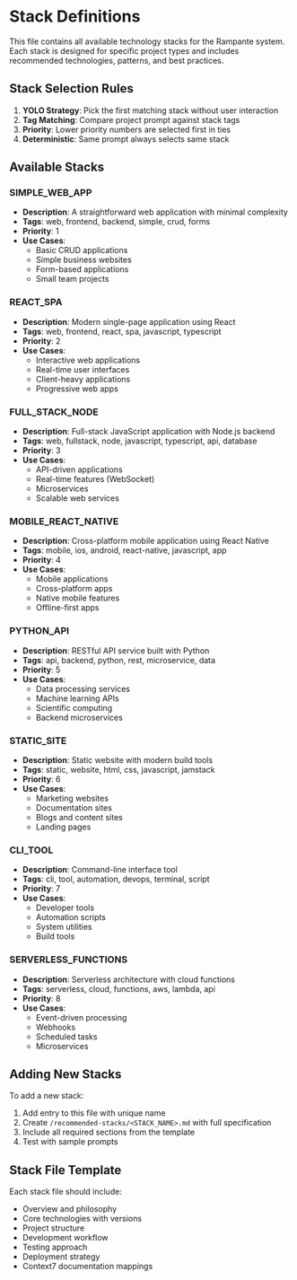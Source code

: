 # Stack Definitions

This file contains all available technology stacks for the Rampante system. Each stack is designed for specific project types and includes recommended technologies, patterns, and best practices.

## Stack Selection Rules

1. **YOLO Strategy**: Pick the first matching stack without user interaction
2. **Tag Matching**: Compare project prompt against stack tags
3. **Priority**: Lower priority numbers are selected first in ties
4. **Deterministic**: Same prompt always selects same stack

## Available Stacks

### SIMPLE_WEB_APP

- **Description**: A straightforward web application with minimal complexity
- **Tags**: web, frontend, backend, simple, crud, forms
- **Priority**: 1
- **Use Cases**:
  - Basic CRUD applications
  - Simple business websites
  - Form-based applications
  - Small team projects

### REACT_SPA

- **Description**: Modern single-page application using React
- **Tags**: web, frontend, react, spa, javascript, typescript
- **Priority**: 2
- **Use Cases**:
  - Interactive web applications
  - Real-time user interfaces
  - Client-heavy applications
  - Progressive web apps

### FULL_STACK_NODE

- **Description**: Full-stack JavaScript application with Node.js backend
- **Tags**: web, fullstack, node, javascript, typescript, api, database
- **Priority**: 3
- **Use Cases**:
  - API-driven applications
  - Real-time features (WebSocket)
  - Microservices
  - Scalable web services

### MOBILE_REACT_NATIVE

- **Description**: Cross-platform mobile application using React Native
- **Tags**: mobile, ios, android, react-native, javascript, app
- **Priority**: 4
- **Use Cases**:
  - Mobile applications
  - Cross-platform apps
  - Native mobile features
  - Offline-first apps

### PYTHON_API

- **Description**: RESTful API service built with Python
- **Tags**: api, backend, python, rest, microservice, data
- **Priority**: 5
- **Use Cases**:
  - Data processing services
  - Machine learning APIs
  - Scientific computing
  - Backend microservices

### STATIC_SITE

- **Description**: Static website with modern build tools
- **Tags**: static, website, html, css, javascript, jamstack
- **Priority**: 6
- **Use Cases**:
  - Marketing websites
  - Documentation sites
  - Blogs and content sites
  - Landing pages

### CLI_TOOL

- **Description**: Command-line interface tool
- **Tags**: cli, tool, automation, devops, terminal, script
- **Priority**: 7
- **Use Cases**:
  - Developer tools
  - Automation scripts
  - System utilities
  - Build tools

### SERVERLESS_FUNCTIONS

- **Description**: Serverless architecture with cloud functions
- **Tags**: serverless, cloud, functions, aws, lambda, api
- **Priority**: 8
- **Use Cases**:
  - Event-driven processing
  - Webhooks
  - Scheduled tasks
  - Microservices

## Adding New Stacks

To add a new stack:

1. Add entry to this file with unique name
2. Create `/recommended-stacks/<STACK_NAME>.md` with full specification
3. Include all required sections from the template
4. Test with sample prompts

## Stack File Template

Each stack file should include:

- Overview and philosophy
- Core technologies with versions
- Project structure
- Development workflow
- Testing approach
- Deployment strategy
- Context7 documentation mappings
